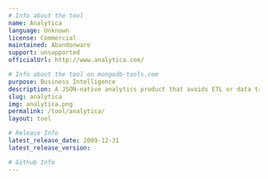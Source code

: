 ```yaml
---
# Info about the tool
name: Analytica
language: Unknown
license: Commercial
maintained: Abandonware
support: unsupported
officialUrl: http://www.analytica.com/

# Info about the tool on mongodb-tools.com
purpose: Business Intelligence
description: A JSON-native analytics product that avoids ETL or data transformation by providing a language based on a hierarchical algebra that supports operating on document structures directly.
slug: analytica
img: analytica.png
permalink: /tool/analytica/
layout: tool

# Release Info
latest_release_date: 2009-12-31
latest_release_version: 

# Github Info
---
```


